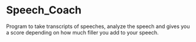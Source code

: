 # Speech_Coach
Program to take transcripts of speeches, analyze the speech and gives you a score depending on how much filler you add to your speech.
